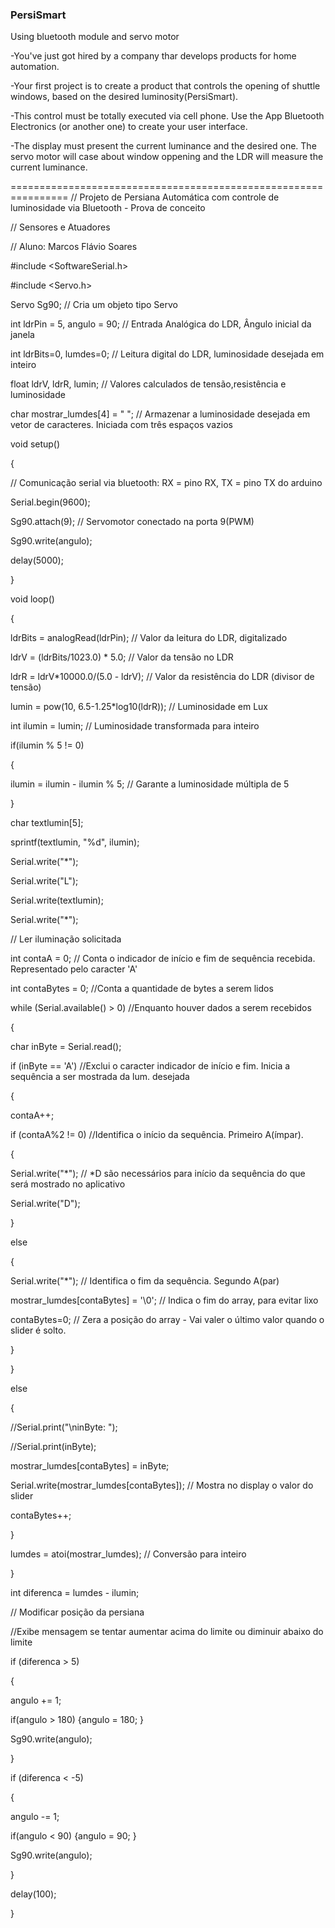 ### PersiSmart 

Using bluetooth module and servo motor

-You've just got hired by a company thar develops products for home automation.

-Your first project is to create a product that controls the opening of shuttle windows, based on the desired luminosity(PersiSmart).

-This control must be totally executed via cell phone. Use the App Bluetooth Electronics (or another one) to create your user interface.

-The display must present the current luminance and the desired one. The servo motor will case about window oppening and the LDR will measure the current luminance.


================================================================
// Projeto de Persiana Automática com controle de luminosidade via Bluetooth - Prova de conceito

// Sensores e Atuadores

// Aluno: Marcos Flávio Soares

#include <SoftwareSerial.h>

#include <Servo.h>

Servo Sg90; // Cria um objeto tipo Servo

int ldrPin = 5, angulo = 90; // Entrada Analógica do LDR, Ângulo inicial da janela

int ldrBits=0, lumdes=0; // Leitura digital do LDR, luminosidade desejada em inteiro

float ldrV, ldrR, lumin; // Valores calculados de tensão,resistência e luminosidade

char mostrar_lumdes[4] = " "; // Armazenar a luminosidade desejada em vetor de caracteres. Iniciada com três espaços vazios

void setup()

{

// Comunicação serial via bluetooth: RX = pino RX, TX = pino TX do arduino

Serial.begin(9600);

Sg90.attach(9); // Servomotor conectado na porta 9(PWM)

Sg90.write(angulo);

delay(5000);

}

void loop()

{

ldrBits = analogRead(ldrPin); // Valor da leitura do LDR, digitalizado

ldrV = (ldrBits/1023.0) * 5.0; // Valor da tensão no LDR

ldrR = ldrV*10000.0/(5.0 - ldrV); // Valor da resistência do LDR (divisor de tensão)

lumin = pow(10, 6.5-1.25*log10(ldrR)); // Luminosidade em Lux

int ilumin = lumin; // Luminosidade transformada para inteiro

if(ilumin % 5 != 0)

{

ilumin = ilumin - ilumin % 5; // Garante a luminosidade múltipla de 5

}

char textlumin[5];

sprintf(textlumin, "%d", ilumin);

Serial.write("*");

Serial.write("L");

Serial.write(textlumin);

Serial.write("*");

// Ler iluminação solicitada

int contaA = 0; // Conta o indicador de início e fim de sequência recebida. Representado pelo caracter 'A'

int contaBytes = 0; //Conta a quantidade de bytes a serem lidos

while (Serial.available() > 0) //Enquanto houver dados a serem recebidos

{

char inByte = Serial.read();

if (inByte == 'A') //Exclui o caracter indicador de início e fim. Inicia a sequência a ser mostrada da lum. desejada

{

contaA++;

if (contaA%2 != 0) //Identifica o início da sequência. Primeiro A(ímpar).

{

Serial.write("*"); // *D são necessários para início da sequência do que será mostrado no aplicativo

Serial.write("D");

}

else

{

Serial.write("*"); // Identifica o fim da sequência. Segundo A(par)

mostrar_lumdes[contaBytes] = '\0'; // Indica o fim do array, para evitar lixo

contaBytes=0; // Zera a posição do array - Vai valer o último valor quando o slider é solto.

}

}

else

{

//Serial.print("\ninByte: ");

//Serial.print(inByte);

mostrar_lumdes[contaBytes] = inByte;

Serial.write(mostrar_lumdes[contaBytes]); // Mostra no display o valor do slider

contaBytes++;

}

lumdes = atoi(mostrar_lumdes); // Conversão para inteiro

}

int diferenca = lumdes - ilumin;

// Modificar posição da persiana

//Exibe mensagem se tentar aumentar acima do limite ou diminuir abaixo do limite

if (diferenca > 5)

{

angulo += 1;

if(angulo > 180) {angulo = 180; }

Sg90.write(angulo);

}

if (diferenca < -5)

{

angulo -= 1;

if(angulo < 90) {angulo = 90; }

Sg90.write(angulo);

}

delay(100);

}
